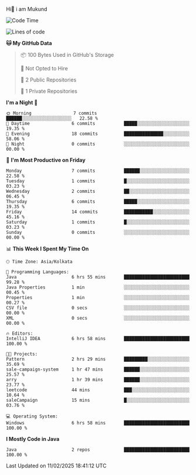   Hi👋 i am Mukund
<!--
**MukundAkabari/MukundAkabari** is a ✨ _special_ ✨ repository because its `README.md` (this file) appears on your GitHub profile.

Here are some ideas to get you started:

- 🔭 I’m currently working Java
- 🌱 I’m currently learning Sping booy ,Java  ...

<!--START_SECTION:waka-->
![Code Time](http://img.shields.io/badge/Code%20Time-25%20hrs%2028%20mins-blue)

![Lines of code](https://img.shields.io/badge/From%20Hello%20World%20I%27ve%20Written-3.3%20thousand%20lines%20of%20code-blue)

**🐱 My GitHub Data** 

> 📦 100 Bytes Used in GitHub's Storage 
 > 
> 🚫 Not Opted to Hire
 > 
> 📜 2 Public Repositories 
 > 
> 🔑 1 Private Repositories 
 > 
**I'm a Night 🦉** 

```text
🌞 Morning                7 commits           ██████░░░░░░░░░░░░░░░░░░░   22.58 % 
🌆 Daytime                6 commits           █████░░░░░░░░░░░░░░░░░░░░   19.35 % 
🌃 Evening                18 commits          ███████████████░░░░░░░░░░   58.06 % 
🌙 Night                  0 commits           ░░░░░░░░░░░░░░░░░░░░░░░░░   00.00 % 
```
📅 **I'm Most Productive on Friday** 

```text
Monday                   7 commits           ██████░░░░░░░░░░░░░░░░░░░   22.58 % 
Tuesday                  1 commits           █░░░░░░░░░░░░░░░░░░░░░░░░   03.23 % 
Wednesday                2 commits           ██░░░░░░░░░░░░░░░░░░░░░░░   06.45 % 
Thursday                 6 commits           █████░░░░░░░░░░░░░░░░░░░░   19.35 % 
Friday                   14 commits          ███████████░░░░░░░░░░░░░░   45.16 % 
Saturday                 1 commits           █░░░░░░░░░░░░░░░░░░░░░░░░   03.23 % 
Sunday                   0 commits           ░░░░░░░░░░░░░░░░░░░░░░░░░   00.00 % 
```


📊 **This Week I Spent My Time On** 

```text
🕑︎ Time Zone: Asia/Kolkata

💬 Programming Languages: 
Java                     6 hrs 55 mins       █████████████████████████   99.28 % 
Java Properties          1 min               ░░░░░░░░░░░░░░░░░░░░░░░░░   00.45 % 
Properties               1 min               ░░░░░░░░░░░░░░░░░░░░░░░░░   00.27 % 
CSV file                 0 secs              ░░░░░░░░░░░░░░░░░░░░░░░░░   00.00 % 
XML                      0 secs              ░░░░░░░░░░░░░░░░░░░░░░░░░   00.00 % 

🔥 Editors: 
IntelliJ IDEA            6 hrs 58 mins       █████████████████████████   100.00 % 

🐱‍💻 Projects: 
Pattern                  2 hrs 29 mins       █████████░░░░░░░░░░░░░░░░   35.69 % 
sale-campaign-system     1 hr 47 mins        ██████░░░░░░░░░░░░░░░░░░░   25.57 % 
arry                     1 hr 39 mins        ██████░░░░░░░░░░░░░░░░░░░   23.77 % 
leetcode                 44 mins             ███░░░░░░░░░░░░░░░░░░░░░░   10.64 % 
saleCampaign             15 mins             █░░░░░░░░░░░░░░░░░░░░░░░░   03.76 % 

💻 Operating System: 
Windows                  6 hrs 58 mins       █████████████████████████   100.00 % 
```

**I Mostly Code in Java** 

```text
Java                     2 repos             █████████████████████████   100.00 % 
```




 Last Updated on 11/02/2025 18:41:12 UTC
<!--END_SECTION:waka-->
